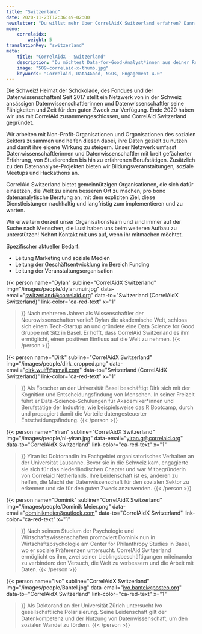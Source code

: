 ```yaml
---
title: "Switzerland"
date: 2020-11-23T12:36:49+02:00
newsletter: "Du willst mehr über CorrelAidX Switzerland erfahren? Dann abonniere unseren Newsletter!"
menu: 
    correlaidx:
        weight: 5
translationKey: "switzerland"
meta:
    title: "CorrelAidX - Switzerland"
    description: "Du möchtest Data-for-Good-Analyst*innen aus deiner Region kennenlernen und zusammen Daten für den guten Zweck nutzen? Mit CorrelAidX bringen wir Data for Good in deine Stadt!"
    image: "509-correlaid-x-thumb.jpg"
    keywords: "CorrelAid, Data4Good, NGOs, Engagement 4.0"
---
```


Die Schweiz! Heimat der Schokolade, des Fondues und der Datenwissenschaften! Seit 2017 stellt ein Netzwerk von in der Schweiz ansässigen Datenwissenschaftlerinnen und Datenwissenschaftler seine Fähigkeiten und Zeit für den guten Zweck zur Verfügung. Ende 2020 haben wir uns mit CorrelAid zusammengeschlossen, und CorrelAid Switzerland gegründet.
 
Wir arbeiten mit Non-Profit-Organisationen und Organisationen des sozialen Sektors zusammen und helfen diesen dabei, ihre Daten gezielt zu nutzen und damit ihre eigene Wirkung zu steigern. Unser Netzwerk umfasst Datenwissenschaftlerinnen und Datenwissenschaftler mit breit gefächerter Erfahrung, von Studierenden bis hin zu erfahrenen Berufstätigen. Zusätzlich zu den Datenanalyse-Projekten bieten wir Bildungsveranstaltungen, soziale Meetups und Hackathons an.
 
CorrelAid Switzerland bietet gemeinnützigen Organisationen, die sich dafür einsetzen, die Welt zu einem besseren Ort zu machen, pro bono datenanalytische Beratung an, mit dem expliziten Ziel, diese Dienstleistungen nachhaltig und langfristig zum implementieren und zu warten.
 
Wir erweitern derzeit unser Organisationsteam und sind immer auf der Suche nach Menschen, die Lust haben uns beim weiteren Aufbau zu unterstützen! Nehmt Kontakt mit uns auf, wenn ihr mitmachen möchtet.
 
Spezifischer aktueller Bedarf:
* Leitung Marketing und soziale Medien
* Leitung der Geschäftsentwicklung im Bereich Funding
* Leitung der Veranstaltungsorganisation
 

{{< person 
    name="Dylan"
    subline="CorrelAidX Switzerland"
    img="/images/people/dylan.muir.jpg"
    data-email="switzerland@correlaid.org"
    data-to="Switzerland (CorrelAidX Switzerland)"
    link-color="ca-red-text"
    x="1"
>}}
Nach mehreren Jahren als Wissenschaftler der Neurowissenschaften verließ Dylan die akademische Welt, schloss sich einem Tech-Startup an und gründete eine Data Science for Good Gruppe mit Sitz in Basel. Er hofft, dass CorrelAid Switzerland es ihm ermöglicht, einen positiven Einfluss auf die Welt zu nehmen.
{{< /person >}}

{{< person 
    name="Dirk"
    subline="CorrelAidX Switzerland"
    img="/images/people/dirk_cropped.png"
    data-email="dirk.wulff@gmail.com"
    data-to="Switzerland (CorrelAidX Switzerland)"
    link-color="ca-red-text"
    x="1"
>}}
Als Forscher an der Universität Basel beschäftigt Dirk sich mit der Kognition und Entscheidungsfindung von Menschen. In seiner Freizeit führt er Data-Science-Schulungen für Akademiker*innen und Berufstätige der Industrie, wie beispielsweise das R Bootcamp, durch und propagiert damit die Vorteile datengesteuerter Entscheidungsfindung.
{{< /person >}}

{{< person 
    name="Yiran"
    subline="CorrelAidX Switzerland"
    img="/images/people/nl-yiran.jpg"
    data-email="yiran.g@correlaid.org"
    data-to="CorrelAidX Switzerland"
    link-color="ca-red-text"
    x="1"
>}}
Yiran ist Doktorandin im Fachgebiet organisatorisches Verhalten an der Universität Lausanne. Bevor sie in die Schweiz kam, engagierte sie sich für das niederländischen Chapter und war Mitbegründerin von Correlaid Netherlands. Ihre Leidenschaft ist es, anderen zu helfen, die Macht der Datenwissenschaft für den sozialen Sektor zu erkennen und sie für den guten Zweck anzuwenden.
{{< /person >}}

{{< person 
    name="Dominik"
    subline="CorrelAidX Switzerland"
    img="/images/people/Dominik Meier.png"
    data-email="dominikmeier@outlook.com"
    data-to="CorrelAidX Switzerland"
    link-color="ca-red-text"
    x="1"
>}}
Nach seinem Studium der Psychologie und Wirtschaftswissenschaften promoviert Dominik nun in Wirtschaftspsychologie am Center for Philanthropy Studies in Basel, wo er soziale Präferenzen untersucht. CorrelAid Switzerland ermöglicht es ihm, zwei seiner Lieblingsbeschäftigungen miteinander zu verbinden: den Versuch, die Welt zu verbessern und die Arbeit mit Daten.
{{< /person >}}

{{< person 
    name="Ivo"
    subline="CorrelAidX Switzerland"
    img="/images/people/Bantel.jpg"
    data-email="ivo.bantel@posteo.org"
    data-to="CorrelAidX Switzerland"
    link-color="ca-red-text"
    x="1"
>}}
Als Doktorand an der Universität Zürich untersucht Ivo gesellschaftliche Polarisierung. Seine Leidenschaft gilt der Datenkompetenz und der Nutzung von Datenwissenschaft, um den sozialen Wandel zu fördern.
{{< /person >}}

